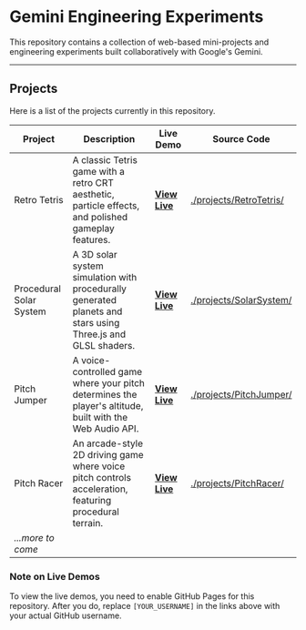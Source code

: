 # Gemini Engineering Experiments

This repository contains a collection of web-based mini-projects and engineering experiments built collaboratively with Google's Gemini.

---

## Projects

Here is a list of the projects currently in this repository.

| Project       | Description                                                                                             | Live Demo                                                                                                         | Source Code                               |
|---------------|---------------------------------------------------------------------------------------------------------|-------------------------------------------------------------------------------------------------------------------|-------------------------------------------|
| Retro Tetris  | A classic Tetris game with a retro CRT aesthetic, particle effects, and polished gameplay features.     | [**View Live**](https://sbabybird.github.io/Gemini-Engineering-Experiments/projects/RetroTetris/) | [./projects/RetroTetris/](./projects/RetroTetris/) |
| Procedural Solar System | A 3D solar system simulation with procedurally generated planets and stars using Three.js and GLSL shaders. | [**View Live**](https://sbabybird.github.io/Gemini-Engineering-Experiments/projects/SolarSystem/)   | [./projects/SolarSystem/](./projects/SolarSystem/)   |
| Pitch Jumper  | A voice-controlled game where your pitch determines the player's altitude, built with the Web Audio API.      | [**View Live**](https://sbabybird.github.io/Gemini-Engineering-Experiments/projects/PitchJumper/)     | [./projects/PitchJumper/](./projects/PitchJumper/)     |
| Pitch Racer   | An arcade-style 2D driving game where voice pitch controls acceleration, featuring procedural terrain. | [**View Live**](https://sbabybird.github.io/Gemini-Engineering-Experiments/projects/PitchRacer/)      | [./projects/PitchRacer/](./projects/PitchRacer/)      |
| *...more to come* |                                                                                                         |                                                                                                                   |                                           |


### Note on Live Demos

To view the live demos, you need to enable GitHub Pages for this repository. After you do, replace `[YOUR_USERNAME]` in the links above with your actual GitHub username.

